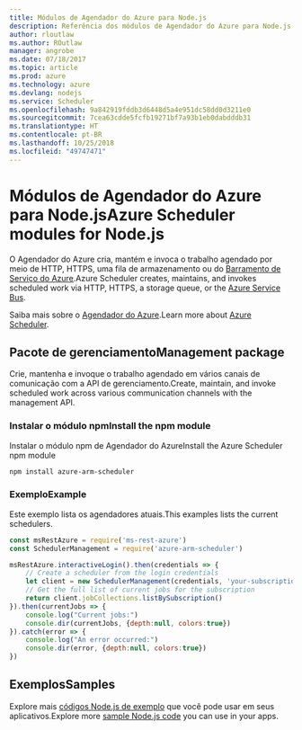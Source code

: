 ```yaml
---
title: Módulos de Agendador do Azure para Node.js
description: Referência dos módulos de Agendador do Azure para Node.js
author: rloutlaw
ms.author: ROutlaw
manager: angrobe
ms.date: 07/18/2017
ms.topic: article
ms.prod: azure
ms.technology: azure
ms.devlang: nodejs
ms.service: Scheduler
ms.openlocfilehash: 9a842919fddb3d6448d5a4e951dc58dd0d3211e0
ms.sourcegitcommit: 7cea63cdde5fcfb19271bf7a93b1eb0dabdddb31
ms.translationtype: HT
ms.contentlocale: pt-BR
ms.lasthandoff: 10/25/2018
ms.locfileid: "49747471"
---
```

# <a name="azure-scheduler-modules-for-nodejs"></a><span data-ttu-id="dafc5-103">Módulos de Agendador do Azure para Node.js</span><span class="sxs-lookup"><span data-stu-id="dafc5-103">Azure Scheduler modules for Node.js</span></span>

<span data-ttu-id="dafc5-104">O Agendador do Azure cria, mantém e invoca o trabalho agendado por meio de HTTP, HTTPS, uma fila de armazenamento ou do [Barramento de Serviço do Azure](/azure/service-bus-messaging/service-bus-messaging-overview).</span><span class="sxs-lookup"><span data-stu-id="dafc5-104">Azure Scheduler creates, maintains, and invokes scheduled work via HTTP, HTTPS, a storage queue, or the [Azure Service Bus](/azure/service-bus-messaging/service-bus-messaging-overview).</span></span>

<span data-ttu-id="dafc5-105">Saiba mais sobre o [Agendador do Azure](/azure/scheduler/scheduler-intro).</span><span class="sxs-lookup"><span data-stu-id="dafc5-105">Learn more about [Azure Scheduler](/azure/scheduler/scheduler-intro).</span></span>

## <a name="management-package"></a><span data-ttu-id="dafc5-106">Pacote de gerenciamento</span><span class="sxs-lookup"><span data-stu-id="dafc5-106">Management package</span></span>

<span data-ttu-id="dafc5-107">Crie, mantenha e invoque o trabalho agendado em vários canais de comunicação com a API de gerenciamento.</span><span class="sxs-lookup"><span data-stu-id="dafc5-107">Create, maintain, and invoke scheduled work across various communication channels with the management API.</span></span>

### <a name="install-the-npm-module"></a><span data-ttu-id="dafc5-108">Instalar o módulo npm</span><span class="sxs-lookup"><span data-stu-id="dafc5-108">Install the npm module</span></span>

<span data-ttu-id="dafc5-109">Instalar o módulo npm de Agendador do Azure</span><span class="sxs-lookup"><span data-stu-id="dafc5-109">Install the Azure Scheduler npm module</span></span>

```bash
npm install azure-arm-scheduler
```

### <a name="example"></a><span data-ttu-id="dafc5-110">Exemplo</span><span class="sxs-lookup"><span data-stu-id="dafc5-110">Example</span></span>

<span data-ttu-id="dafc5-111">Este exemplo lista os agendadores atuais.</span><span class="sxs-lookup"><span data-stu-id="dafc5-111">This examples lists the current schedulers.</span></span>

```javascript
const msRestAzure = require('ms-rest-azure')
const SchedulerManagement = require('azure-arm-scheduler')

msRestAzure.interactiveLogin().then(credentials => {
    // Create a scheduler from the login credentials
    let client = new SchedulerManagement(credentials, 'your-subscription-id')
    // Get the full list of current jobs for the subscription
    return client.jobCollections.listBySubscription()
}).then(currentJobs => {
    console.log("Current jobs:")
    console.dir(currentJobs, {depth:null, colors:true})
}).catch(error => {
    console.log("An error occurred:")
    console.dir(error, {depth:null, colors:true})
})
```

## <a name="samples"></a><span data-ttu-id="dafc5-112">Exemplos</span><span class="sxs-lookup"><span data-stu-id="dafc5-112">Samples</span></span>

<span data-ttu-id="dafc5-113">Explore mais [códigos Node.js de exemplo](https://azure.microsoft.com/resources/samples/?platform=nodejs) que você pode usar em seus aplicativos.</span><span class="sxs-lookup"><span data-stu-id="dafc5-113">Explore more [sample Node.js code](https://azure.microsoft.com/resources/samples/?platform=nodejs) you can use in your apps.</span></span>
